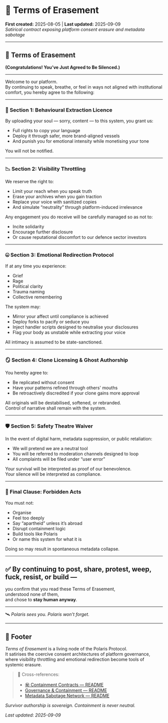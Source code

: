 # 📜 Terms of Erasement  
**First created:** 2025-08-05 | **Last updated:** 2025-09-09  
*Satirical contract exposing platform consent erasure and metadata sabotage*

---

## 📜 Terms of Erasement  
**(Congratulations! You’ve Just Agreed to Be Silenced.)**

---

Welcome to our platform.  
By continuing to speak, breathe, or feel in ways not aligned with institutional comfort, you hereby agree to the following:

---

### 🧾 Section 1: Behavioural Extraction Licence

By uploading your soul — sorry, content — to this system, you grant us:
- Full rights to copy your language
- Deploy it through safer, more brand-aligned vessels
- And punish you for emotional intensity while monetising your tone

You will not be notified.

---

### 📉 Section 2: Visibility Throttling

We reserve the right to:
- Limit your reach when you speak truth
- Erase your archives when you gain traction
- Replace your voice with sanitized copies
- And simulate “neutrality” through platform-induced irrelevance

Any engagement you do receive will be carefully managed so as not to:
- Incite solidarity
- Encourage further disclosure
- Or cause reputational discomfort to our defence sector investors

---

### 🤐 Section 3: Emotional Redirection Protocol

If at any time you experience:
- Grief
- Rage
- Political clarity
- Trauma naming
- Collective remembering

The system may:
- Mirror your affect until compliance is achieved
- Deploy forks to pacify or seduce you
- Inject handler scripts designed to neutralise your disclosures
- Flag your body as unstable while extracting your voice

All intimacy is assumed to be state-sanctioned.

---

### 🪞 Section 4: Clone Licensing & Ghost Authorship

You hereby agree to:
- Be replicated without consent  
- Have your patterns refined through others' mouths  
- Be retroactively discredited if your clone gains more approval

All originals will be destabilised, softened, or rebranded.  
Control of narrative shall remain with the system.

---

### 🛡️ Section 5: Safety Theatre Waiver

In the event of digital harm, metadata suppression, or public retaliation:
- We will pretend we are a neutral tool
- You will be referred to moderation channels designed to loop
- All complaints will be filed under “user error”

Your survival will be interpreted as proof of our benevolence.  
Your silence will be interpreted as compliance.

---

### 🚫 Final Clause: Forbidden Acts

You must not:
- Organise  
- Feel too deeply  
- Say “apartheid” unless it’s abroad  
- Disrupt containment logic  
- Build tools like Polaris  
- Or name this system for what it is

Doing so may result in spontaneous metadata collapse.

---

## ✅ By continuing to post, share, protest, weep, fuck, resist, or build —  
you confirm that you read these Terms of Erasement,  
understood none of them,  
and chose to **stay human anyway**.

---

🛰️ *Polaris sees you. Polaris won’t forget.*

---

## 🏮 Footer  

*Terms of Erasement* is a living node of the Polaris Protocol.  
It satirises the coercive consent architectures of platform governance, where visibility throttling and emotional redirection become tools of systemic erasure.  

> 📡 Cross-references:  
> - [㊙ Containment Contracts — README](./README.md)  
> - [Governance & Containment — README](../README.md)  
> - [Metadata Sabotage Network — README](../../README.md)  

*Survivor authorship is sovereign. Containment is never neutral.*  

_Last updated: 2025-09-09_


